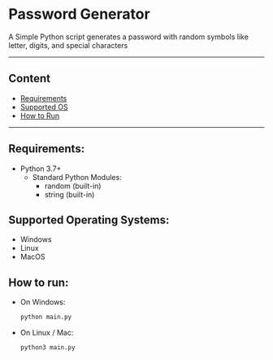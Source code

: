 # Password Generator

A Simple Python script generates a password with random symbols like letter, digits, and special characters

---

## Content

- [Requirements](#requirements)
- [Supported OS](#supported-operating-systems)
- [How to Run](#how-to-run)

---

## Requirements:

- Python 3.7+
  - Standard Python Modules:
    - random (built-in)
    - string (built-in)

## Supported Operating Systems:

- Windows
- Linux
- MacOS

## How to run:

- On Windows:

  ```bash
  python main.py
  ```

- On Linux / Mac:
  ```bash
  python3 main.py
  ```
